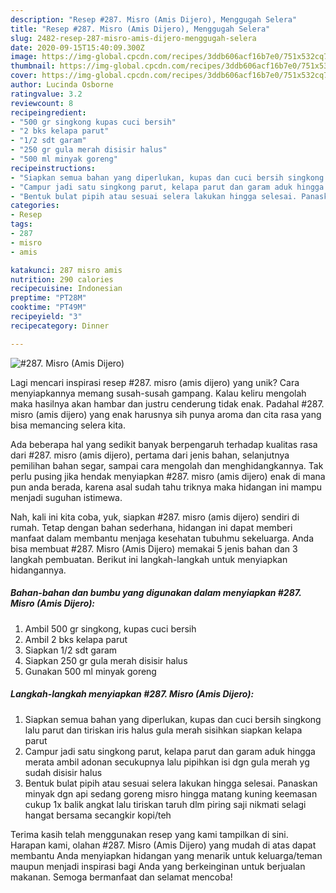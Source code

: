 ```yaml
---
description: "Resep #287. Misro (Amis Dijero), Menggugah Selera"
title: "Resep #287. Misro (Amis Dijero), Menggugah Selera"
slug: 2482-resep-287-misro-amis-dijero-menggugah-selera
date: 2020-09-15T15:40:09.300Z
image: https://img-global.cpcdn.com/recipes/3ddb606acf16b7e0/751x532cq70/287-misro-amis-dijero-foto-resep-utama.jpg
thumbnail: https://img-global.cpcdn.com/recipes/3ddb606acf16b7e0/751x532cq70/287-misro-amis-dijero-foto-resep-utama.jpg
cover: https://img-global.cpcdn.com/recipes/3ddb606acf16b7e0/751x532cq70/287-misro-amis-dijero-foto-resep-utama.jpg
author: Lucinda Osborne
ratingvalue: 3.2
reviewcount: 8
recipeingredient:
- "500 gr singkong kupas cuci bersih"
- "2 bks kelapa parut"
- "1/2 sdt garam"
- "250 gr gula merah disisir halus"
- "500 ml minyak goreng"
recipeinstructions:
- "Siapkan semua bahan yang diperlukan, kupas dan cuci bersih singkong lalu parut dan tiriskan iris halus gula merah sisihkan siapkan kelapa parut"
- "Campur jadi satu singkong parut, kelapa parut dan garam aduk hingga merata ambil adonan secukupnya lalu pipihkan isi dgn gula merah yg sudah disisir halus"
- "Bentuk bulat pipih atau sesuai selera lakukan hingga selesai. Panaskan minyak dgn api sedang goreng misro hingga matang kuning keemasan cukup 1x balik angkat lalu tiriskan taruh dlm piring saji nikmati selagi hangat bersama secangkir kopi/teh"
categories:
- Resep
tags:
- 287
- misro
- amis

katakunci: 287 misro amis 
nutrition: 290 calories
recipecuisine: Indonesian
preptime: "PT28M"
cooktime: "PT49M"
recipeyield: "3"
recipecategory: Dinner

---
```



![#287. Misro (Amis Dijero)](https://img-global.cpcdn.com/recipes/3ddb606acf16b7e0/751x532cq70/287-misro-amis-dijero-foto-resep-utama.jpg)

Lagi mencari inspirasi resep #287. misro (amis dijero) yang unik? Cara menyiapkannya memang susah-susah gampang. Kalau keliru mengolah maka hasilnya akan hambar dan justru cenderung tidak enak. Padahal #287. misro (amis dijero) yang enak harusnya sih punya aroma dan cita rasa yang bisa memancing selera kita.

Ada beberapa hal yang sedikit banyak berpengaruh terhadap kualitas rasa dari #287. misro (amis dijero), pertama dari jenis bahan, selanjutnya pemilihan bahan segar, sampai cara mengolah dan menghidangkannya. Tak perlu pusing jika hendak menyiapkan #287. misro (amis dijero) enak di mana pun anda berada, karena asal sudah tahu triknya maka hidangan ini mampu menjadi suguhan istimewa.




Nah, kali ini kita coba, yuk, siapkan #287. misro (amis dijero) sendiri di rumah. Tetap dengan bahan sederhana, hidangan ini dapat memberi manfaat dalam membantu menjaga kesehatan tubuhmu sekeluarga. Anda bisa membuat #287. Misro (Amis Dijero) memakai 5 jenis bahan dan 3 langkah pembuatan. Berikut ini langkah-langkah untuk menyiapkan hidangannya.

<!--inarticleads1-->

##### Bahan-bahan dan bumbu yang digunakan dalam menyiapkan #287. Misro (Amis Dijero):

1. Ambil 500 gr singkong, kupas cuci bersih
1. Ambil 2 bks kelapa parut
1. Siapkan 1/2 sdt garam
1. Siapkan 250 gr gula merah disisir halus
1. Gunakan 500 ml minyak goreng




<!--inarticleads2-->

##### Langkah-langkah menyiapkan #287. Misro (Amis Dijero):

1. Siapkan semua bahan yang diperlukan, kupas dan cuci bersih singkong lalu parut dan tiriskan iris halus gula merah sisihkan siapkan kelapa parut
1. Campur jadi satu singkong parut, kelapa parut dan garam aduk hingga merata ambil adonan secukupnya lalu pipihkan isi dgn gula merah yg sudah disisir halus
1. Bentuk bulat pipih atau sesuai selera lakukan hingga selesai. Panaskan minyak dgn api sedang goreng misro hingga matang kuning keemasan cukup 1x balik angkat lalu tiriskan taruh dlm piring saji nikmati selagi hangat bersama secangkir kopi/teh




Terima kasih telah menggunakan resep yang kami tampilkan di sini. Harapan kami, olahan #287. Misro (Amis Dijero) yang mudah di atas dapat membantu Anda menyiapkan hidangan yang menarik untuk keluarga/teman maupun menjadi inspirasi bagi Anda yang berkeinginan untuk berjualan makanan. Semoga bermanfaat dan selamat mencoba!
